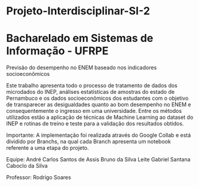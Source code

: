 # Projeto-Interdisciplinar-SI-2
# Bacharelado em Sistemas de Informação - UFRPE

Previsão do desempenho no ENEM baseado nos indicadores socioeconômicos

Este trabalho apresenta todo o processo de tratamento de dados dos microdados do INEP, análises estatísticas de amostras do estado de Pernambuco e os dados socioeconômicos dos estudantes com o objetivo de transparecer as desigualdades quanto ao bom desempenho no ENEM e consequentemente o ingresso em uma universidade.  Entre os métodos utilizados estão a aplicação de técnicas de Machine Learning ao dataset do INEP e rotinas de treino e teste para a validação dos resultados obtidos.

Importante: A implementação foi realizada através do Google Collab e está dividido por Branchs, na qual cada Branch apresenta um notebook referente a uma etapa do projeto.

Equipe: André Carlos Santos de Assis
        Bruno da Silva Leite
        Gabriel Santana Caboclo da Silva
        
Professor: Rodrigo Soares
